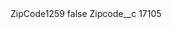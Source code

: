 <?xml version="1.0" encoding="UTF-8"?>
<CustomMetadata xmlns="http://soap.sforce.com/2006/04/metadata" xmlns:xsi="http://www.w3.org/2001/XMLSchema-instance" xmlns:xsd="http://www.w3.org/2001/XMLSchema">
    <label>ZipCode1259</label>
    <protected>false</protected>
    <values>
        <field>Zipcode__c</field>
        <value xsi:type="xsd:string">17105</value>
    </values>
</CustomMetadata>
